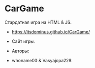 # CarGame
Стардатная игра на HTML &amp; JS.

- https://itsdominus.github.io/CarGame/
- Сайт игры.

- Авторы:
- whoname00 & Vasyajopa228

